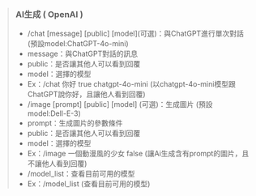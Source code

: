 > ### **AI生成 ( OpenAI )**
> 
> - /chat [message] [public] [model]\(可選\)：與ChatGPT進行單次對話 (預設model:ChatGPT-4o-mini)
>  - message：與ChatGPT對話的訊息
>  - public：是否讓其他人可以看到回覆
>  - model：選擇的模型
>  - Ex：/chat 你好 true chatgpt-4o-mini (以chatgpt-4o-mini模型跟ChatGPT說你好，且讓他人看到回覆)
> - /image [prompt] [public] [model] \(可選\)：生成圖片 (預設model:Dell-E-3)
>  - prompt：生成圖片的參數條件
>  - public：是否讓其他人可以看到回覆
>  - model：選擇的模型
>  - Ex：/image 一個動漫風的少女 false (讓Ai生成含有prompt的圖片，且不讓他人看到回覆)
> - /model_list：查看目前可用的模型
>  - Ex：/model_list (查看目前可用的模型)
